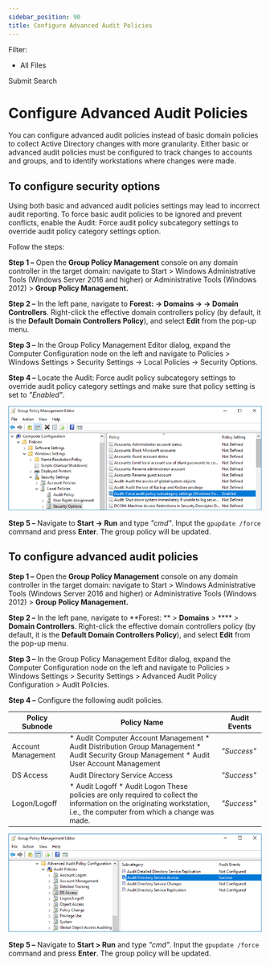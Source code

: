 ```yaml
---
sidebar_position: 90
title: Configure Advanced Audit Policies
---
```


Filter: 

* All Files

Submit Search

# Configure Advanced Audit Policies

You can configure advanced audit policies instead of basic domain policies to collect Active Directory changes with more granularity. Either basic or advanced audit policies must be configured to track changes to accounts and groups, and to identify workstations where changes were made.

## To configure security options

Using both basic and advanced audit policies settings may lead to incorrect audit reporting. To force basic audit policies to be ignored and prevent conflicts, enable the Audit: Force audit policy subcategory settings to override audit policy category settings option.

Follow the steps:

**Step 1 –** Open the **Group Policy Management** console on any domain controller in the target domain: navigate to Start > Windows Administrative Tools (Windows Server 2016 and higher) or Administrative Tools (Windows 2012) >  **Group Policy Management.**

**Step 2 –** In the left pane, navigate to **Forest:  → Domains →  → Domain Controllers**. Right-click the effective domain controllers policy (by default, it is the **Default Domain Controllers Policy**), and select **Edit** from the pop-up menu.

**Step 3 –** In the Group Policy Management Editor dialog, expand the Computer Configuration node on the left and navigate to Policies > Windows Settings > Security Settings → Local Policies → Security Options.

**Step 4 –** Locate the Audit: Force audit policy subcategory settings to override audit policy category settings and make sure that policy setting is set to *"Enabled"*.

![](../../../Resources/Images/Auditor/ManualConfig/ManualConfig_AD_NLA_Audit_Force_WinServer2016.png)

**Step 5 –** Navigate to **Start → Run** and type *"cmd"*. Input the `gpupdate /force` command and press **Enter**. The group policy will be updated.

## To configure advanced audit policies

**Step 1 –** Open the **Group Policy Management** console on any domain controller in the target domain: navigate to Start > Windows Administrative Tools (Windows Server 2016 and higher) or Administrative Tools (Windows 2012) >  **Group Policy Management.**

**Step 2 –** In the left pane, navigate to **Forest: ** > **Domains** > **** > **Domain Controllers**. Right-click the effective domain controllers policy (by default, it is the **Default Domain Controllers Policy**), and select **Edit** from the pop-up menu.

**Step 3 –** In the Group Policy Management Editor dialog, expand the Computer Configuration node on the left and navigate to Policies > Windows Settings > Security Settings > Advanced Audit Policy Configuration > Audit Policies.

**Step 4 –** Configure the following audit policies.

| Policy Subnode | Policy Name | Audit Events |
| --- | --- | --- |
| Account Management | * Audit Computer Account Management * Audit Distribution Group Management * Audit Security Group Management * Audit User Account Management | *"Success"* |
| DS Access | Audit Directory Service Access | *"Success"* |
| Logon/Logoff | * Audit Logoff * Audit Logon   These policies are only required to collect the information on the originating workstation, i.e., the computer from which a change was made. | *"Success"* |

![](../../../Resources/Images/Auditor/ManualConfig/ManualConfig_AD_AdvPol_WinServer2016.png)

**Step 5 –** Navigate to **Start > Run** and type *"cmd"*. Input the `gpupdate /force` command and press **Enter**. The group policy will be updated.